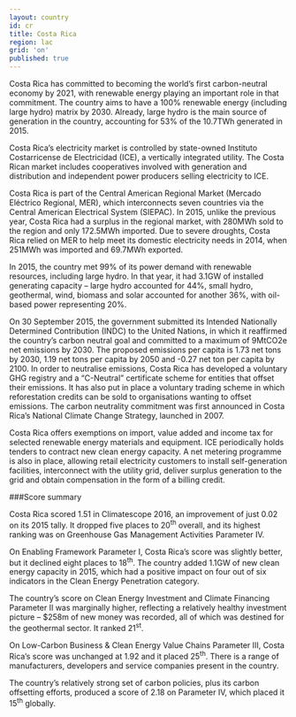 ```yaml
---
layout: country
id: cr
title: Costa Rica
region: lac
grid: 'on'
published: true
---
```


Costa Rica has committed to becoming the world’s first carbon-neutral economy by 2021, with renewable energy playing an important role in that commitment. The country aims to have a 100% renewable energy (including large hydro) matrix by 2030. Already, large hydro is the main source of generation in the country, accounting for 53% of the 10.7TWh generated in 2015.

Costa Rica’s electricity market is controlled by state-owned Instituto Costarricense de Electricidad (ICE), a vertically integrated utility. The Costa Rican market includes cooperatives involved with generation and distribution and independent power producers selling electricity to ICE.

Costa Rica is part of the Central American Regional Market (Mercado Eléctrico Regional, MER), which interconnects seven countries via the Central American Electrical System (SIEPAC). In 2015, unlike the previous year, Costa Rica had a surplus in the regional market, with 280MWh sold to the region and only 172.5MWh imported. Due to severe droughts, Costa Rica relied on MER to help meet its domestic electricity needs in 2014, when 251MWh was imported and 69.7MWh exported.

In 2015, the country met 99% of its power demand with renewable resources, including large hydro. In that year, it had 3.1GW of installed generating capacity – large hydro accounted for 44%, small hydro, geothermal, wind, biomass and solar accounted for another 36%, with oil-based power representing 20%.

On 30 September 2015, the government submitted its Intended Nationally Determined Contribution (INDC) to the United Nations, in which it reaffirmed the country’s carbon neutral goal and committed to a maximum of 9MtCO2e net emissions by 2030. The proposed emissions per capita is 1.73 net tons by 2030, 1.19 net tons per capita by 2050 and -0.27 net ton per capita by 2100. In order to neutralise emissions, Costa Rica has developed a voluntary GHG registry and a “C-Neutral” certificate scheme for entities that offset their emissions. It has also put in place a voluntary trading scheme in which reforestation credits can be sold to organisations wanting to offset emissions. The carbon neutrality commitment was first announced in Costa Rica’s National Climate Change Strategy, launched in 2007.

Costa Rica offers exemptions on import, value added and income tax for selected renewable energy materials and equipment. ICE periodically holds tenders to contract new clean energy capacity. A net metering programme is also in place, allowing retail electricity customers to install self-generation facilities, interconnect with the utility grid, deliver surplus generation to the grid and obtain compensation in the form of a billing credit.


###Score summary

Costa Rica scored 1.51 in Climatescope 2016, an improvement of just 0.02 on its 2015 tally. It dropped five places to 20<sup>th</sup> overall, and its highest ranking was on Greenhouse Gas Management Activities Parameter IV.

On Enabling Framework Parameter I, Costa Rica’s score was slightly better, but it declined eight places to 18<sup>th</sup>. The country added 1.1GW of new clean energy capacity in 2015, which had a positive impact on four out of six indicators in the Clean Energy Penetration category.

The country’s score on Clean Energy Investment and Climate Financing Parameter II was marginally higher, reflecting a relatively healthy investment picture – $258m of new money was recorded, all of which was destined for the geothermal sector. It ranked 21<sup>st</sup>.
 
On Low-Carbon Business & Clean Energy Value Chains Parameter III, Costa Rica’s score was unchanged at 1.92 and it placed 25<sup>th</sup>. There is a range of manufacturers, developers and service companies present in the country.

The country’s relatively strong set of carbon policies, plus its carbon offsetting efforts, produced a score of 2.18 on Parameter IV, which placed it 15<sup>th</sup> globally.
